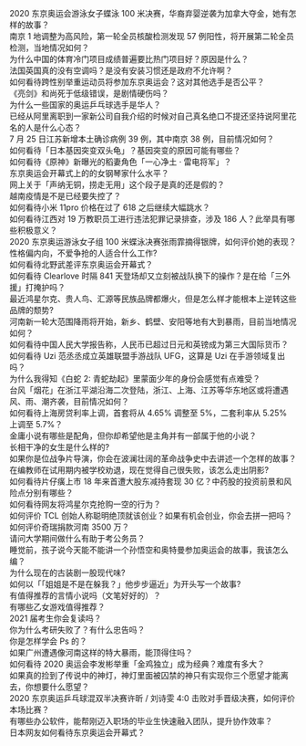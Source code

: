 2020 东京奥运会游泳女子蝶泳 100 米决赛，华裔弃婴逆袭为加拿大夺金，她有怎样的故事？  
南京 1 地调整为高风险，第一轮全员核酸检测发现 57 例阳性，将开展第二轮全员检测，当地情况如何？  
为什么中国的体育冷门项目成绩普遍要比热门项目好？原因是什么？  
法国英国真的没有空调吗？是没有安装习惯还是政府不允许啊？  
如何看待跨性别举重运动员将参加东京奥运会？这对其他选手是否公平？  
《亮剑》和尚死于低级错误，是剧情硬伤吗？  
为什么一些国家的奥运乒乓球选手是华人？  
已经从阿里离职到一家新公司自我介绍的时候对自己真名绝口不提还坚持说阿里花名的人是什么心态？  
7 月 25 日江苏新增本土确诊病例 39 例，其中南京 38 例，目前情况如何？  
如何看待「日本基因突变双头龟」？基因突变的原因可能有哪些？  
如何看待《原神》新曝光的稻妻角色「一心净土 · 雷电将军」？  
东京奥运会开幕式上的的女钢琴家什么水平？  
网上关于「声纳无铜，捞走无用」这个段子是真的还是假的？  
越南疫情是不是已经要失控了？  
如何看待小米 11pro 价格在过了 618 之后继续大幅跳水？  
如何看待江西对 19 万教职员工进行违法犯罪记录排查，涉及 186 人？此举具有哪些积极意义？  
2020 东京奥运游泳女子组 100 米蝶泳决赛张雨霏摘得银牌，如何评价她的表现？  
性格偏内向，不爱争抢的人适合什么工作?  
如何看待北野武差评东京奥运会开幕式？  
如何看待 Clearlove 时隔 841 天登场却又立刻被战队换下的操作？是在给「三外援」打掩护吗？  
最近鸿星尔克、贵人鸟、汇源等民族品牌都爆火，但是怎么样才能根本上逆转这些品牌的颓势?  
河南新一轮大范围降雨将开始，新乡、鹤壁、安阳等地有大到暴雨，目前当地情况如何？  
如何看待中国人民大学报告称，人民币已超过日元和英镑成为第三大国际货币？  
如何看待 Uzi 范丞丞成立英雄联盟手游战队 UFG，这算是 Uzi 在手游领域复出吗？  
为什么我得知《白蛇 2: 青蛇劫起》里蒙面少年的身份会感觉有点难受？  
台风「烟花」在浙江平湖沿海二次登陆，浙江、上海、江苏等华东地区或将遭遇风、雨、潮齐袭，目前情况如何？  
如何看待上海房贷利率上调，首套将从 4.65% 调整至 5%，二套利率从 5.25% 上调至 5.7%？  
金庸小说有哪些是配角，但你却希望他是主角并有一部属于他的小说？  
长相干净的女生是什么样的?  
如果你是位战争片导演，你会在波澜壮阔的革命战争史中去讲述一个怎样的故事？  
在编教师在试用期内被学校劝退，现在觉得自己很失败，该怎么走出阴影?  
如何看待片仔癀上市 18 年来首遭大股东减持套现 30 亿？中药股的投资前景和风险点分别有哪些？  
如何看待网友将鸿星尔克抢购一空的行为？  
如何评价 TCL 创始人称聪明绝顶就该创业？如果有机会创业，你会去拼一把吗？  
如何评价奇瑞捐款河南 3500 万？  
请问大学期间做什么有助于考公务员？  
睡觉前，孩子说今天能不能讲一个孙悟空和奥特曼参加奥运会的故事，我该怎么编？  
为什么现在的古装剧一股现代味?  
如何以「「姐姐是不是在躲我？」他步步逼近」为开头写一个故事?  
有值得推荐的言情小说吗（文笔好好的）？  
有哪些乙女游戏值得推荐？  
2021 届考生你会复读吗？  
你为什么考研失败了？有什么忠告吗？  
你是怎样学会 Ps 的？  
如果广州遭遇像河南这样的特大暴雨，能顶得住吗？  
如何看待 2020 奥运会李发彬举重「金鸡独立」成为经典？难度有多大？  
如果真的捡到了传说中的神灯，神灯里面被囚禁的神只有实现你三个愿望才能离去，你想要什么愿望？  
2020 东京奥运乒乓球混双半决赛许昕 / 刘诗雯 4:0 击败对手晋级决赛，如何评价本场比赛？  
有哪些办公软件，能帮刚迈入职场的毕业生快速融入团队，提升协作效率？  
日本网友如何看待东京奥运会开幕式？  
